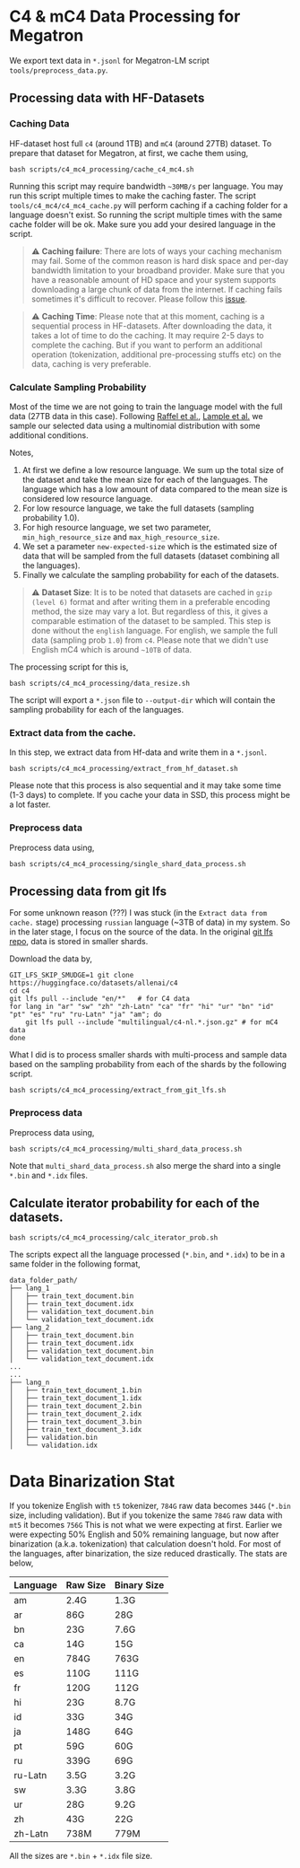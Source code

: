 # C4 & mC4 Data Processing for Megatron

We export text data in `*.jsonl` for Megatron-LM script `tools/preprocess_data.py`.

## Processing data with HF-Datasets

### Caching Data
HF-dataset host full `c4` (around 1TB) and `mC4` (around 27TB) dataset. To prepare that dataset for Megatron, at first, we cache them using, 

```
bash scripts/c4_mc4_processing/cache_c4_mc4.sh
```
Running this script may require bandwidth `~30MB/s` per language. You may run this script multiple times to make the caching faster. The script `tools/c4_mc4/c4_mc4_cache.py` will perform caching if a caching folder for a language doesn't exist. So running the script multiple times with the same cache folder will be ok. Make sure you add your desired language in the script.


> :warning: **Caching failure**: There are lots of ways your caching mechanism may fail. Some of the common reason is hard disk space and per-day bandwidth limitation to your broadband provider. Make sure that you have a reasonable amount of HD space and your system supports downloading a large chunk of data from the internet. If caching fails sometimes it's difficult to recover. Please follow this [issue](https://github.com/huggingface/datasets/issues/1706).

> :warning: **Caching Time**: Please note that at this moment, caching is a sequential process in HF-datasets. After downloading the data, it takes a lot of time to do the caching. It may require 2-5 days to complete the caching. But if you want to perform an additional operation (tokenization, additional pre-processing stuffs etc) on the data, caching is very preferable.

### Calculate Sampling Probability

Most of the time we are not going to train the language model with the full data (27TB data in this case). Following [Raffel et al.](https://arxiv.org/abs/1910.10683), [Lample et al.](https://arxiv.org/abs/1901.07291) we sample our selected data using a multinomial distribution with some additional conditions.

Notes, 

1. At first we define a low resource language. We sum up the total size of the dataset and take the mean size for each of the languages. The language which has a low amount of data compared to the mean size is considered low resource language.
2. For low resource language, we take the full datasets (sampling probability 1.0).
3. For high resource language, we set two parameter, `min_high_resource_size` and `max_high_resource_size`. 
4. We set a parameter `new-expected-size` which is the estimated size of data that will be sampled from the full datasets (dataset combining all the languages).
5. Finally we calculate the sampling probability for each of the datasets.

> :warning: **Dataset Size**: It is to be noted that datasets are cached in `gzip (level 6)` format and after writing them in a preferable encoding method, the size may vary a lot. But regardless of this, it gives a comparable estimation of the dataset to be sampled. This step is done without the `english` language. For english, we sample the full data (sampling prob `1.0`) from `c4`. Please note that we didn't use English mC4 which is around `~10TB` of data.

The processing script for this is, 

```
bash scripts/c4_mc4_processing/data_resize.sh
```
The script will export a `*.json` file to `--output-dir` which will contain the sampling probability for each of the languages.

### Extract data from the cache.

In this step, we extract data from Hf-data and write them in a `*.jsonl`. 

```
bash scripts/c4_mc4_processing/extract_from_hf_dataset.sh
```
Please note that this process is also sequential and it may take some time (1-3 days) to complete. If you cache your data in SSD, this process might be a lot faster.

### Preprocess data

Preprocess data using,
```
bash scripts/c4_mc4_processing/single_shard_data_process.sh
```

## Processing data from git lfs

For some unknown reason (???) I was stuck (in the `Extract data from cache.` stage) processing `russian` language (~3TB of data) in my system. So in the later stage, I focus on the source of the data. In the original [git lfs repo](https://huggingface.co/datasets/allenai/c4), data is stored in smaller shards.  

Download the data by, 

```
GIT_LFS_SKIP_SMUDGE=1 git clone https://huggingface.co/datasets/allenai/c4
cd c4
git lfs pull --include "en/*"   # for C4 data
for lang in "ar" "sw" "zh" "zh-Latn" "ca" "fr" "hi" "ur" "bn" "id" "pt" "es" "ru" "ru-Latn" "ja" "am"; do
    git lfs pull --include "multilingual/c4-nl.*.json.gz" # for mC4 data
done
``` 

What I did is to process smaller shards with multi-process and sample data based on the sampling probability from each of the shards by the following script. 

```
bash scripts/c4_mc4_processing/extract_from_git_lfs.sh
```

### Preprocess data

Preprocess data using,
```
bash scripts/c4_mc4_processing/multi_shard_data_process.sh
```

Note that `multi_shard_data_process.sh` also merge the shard into a single `*.bin` and `*.idx` files.

## Calculate iterator probability for each of the datasets.

```
bash scripts/c4_mc4_processing/calc_iterator_prob.sh
```

The scripts expect all the language processed (`*.bin`, and `*.idx`) to be in a same folder in the following format, 

```
data_folder_path/
├── lang_1 
│   ├── train_text_document.bin
│   ├── train_text_document.idx
│   ├── validation_text_document.bin
│   └── validation_text_document.idx
├── lang_2
│   ├── train_text_document.bin
│   ├── train_text_document.idx
│   ├── validation_text_document.bin
│   └── validation_text_document.idx
...
...
├── lang_n
│   ├── train_text_document_1.bin
│   ├── train_text_document_1.idx
│   ├── train_text_document_2.bin
│   ├── train_text_document_2.idx
│   ├── train_text_document_3.bin
│   ├── train_text_document_3.idx
│   ├── validation.bin
│   └── validation.idx
```


# Data Binarization Stat 

If you tokenize English with `t5` tokenizer, `784G` raw data becomes `344G` (`*.bin` size, including validation). But if you tokenize the same `784G` raw data with `mt5` it becomes `756G` This is not what we were expecting at first. Earlier we were expecting 50\% English and 50\% remaining language, but now after binarization (a.k.a. tokenization) that calculation doesn't hold. For most of the languages, after binarization, the size reduced drastically. The stats are below, 

|Language|Raw Size|Binary Size|
|--|--|--|
|am|2.4G|1.3G|
|ar|86G| 28G |
|bn|23G|7.6G|
|ca|14G|15G|
|en|784G|763G|
|es|110G|111G|
|fr|120G|112G|
|hi|23G|8.7G|
|id|33G|34G|
|ja|148G|64G|
|pt|59G|60G|
|ru|339G|69G|
|ru-Latn|3.5G|3.2G|
|sw|3.3G|3.8G|
|ur|28G|9.2G|
|zh|43G|22G|
|zh-Latn|738M|779M|

All the sizes are `*.bin` + `*.idx` file size.